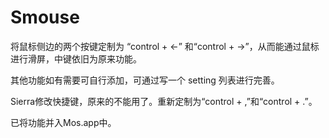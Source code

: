 # Smouse

将鼠标侧边的两个按键定制为 “control + ←” 和“control + →”，从而能通过鼠标进行滑屏，中键依旧为原来功能。

其他功能如有需要可自行添加，可通过写一个 setting 列表进行完善。

Sierra修改快捷键，原来的不能用了。重新定制为“control + ,”和“control + .”。

已将功能并入Mos.app中。

